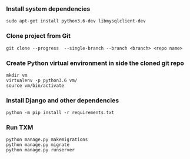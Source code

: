 ### Install system dependencies
```
sudo apt-get install python3.6-dev libmysqlclient-dev
```
### Clone project from Git

```
git clone --progress  --single-branch --branch <branch> <repo name>
```

### Create Python virtual environment in side the cloned git repo

```
mkdir vm
virtualenv -p python3.6 vm/
source vm/bin/activate

```

### Install Django and other dependencies
```
python -m pip install -r requirements.txt
```
### Run TXM
```
python manage.py makemigrations
python manage.py migrate
python manage.py runserver
```
